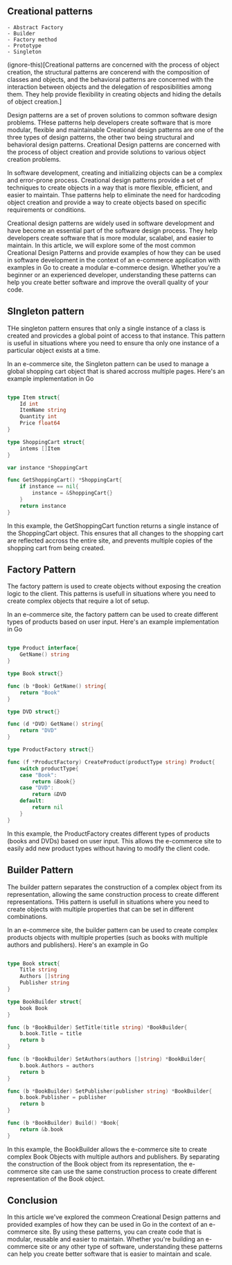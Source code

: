 ## Creational patterns 

	- Abstract Factory 
	- Builder 
	- Factory method 
	- Prototype 
	- Singleton 

(ignore-this)[Creational patterns are concerned with the process of object creation, the structural patterns 
are concerend with the composition of classes and objects, and the behavioral patterns are 
concerned with the interaction between objects and the delegation of resposibilities among them. 
They help provide flexibility in creating objects and hiding the details of object creation.]

Design patterns are a set of proven solutions to common software design problems. THese 
patterns help developers create software that is more modular, flexible and maintainable 
Creational design patterns are one of the three types of design patterns, the other two 
being structural and behavioral design patterns. Creational Design patterns are concerned
with the process of object creation and provide solutions to various object creation problems.

In software development, creating and initializing objects can be a complex and error-prone process. Creational design patterns provide a set of techniques to create objects in a way 
that is more flexible, efficient, and easier to maintain. Thse patterns help to eliminate 
the need for hardcoding object creation and provide a way to create objects based on 
specific requirements or conditions.

Creational design patterns are widely used in software development and have become 
an essential part of the software design process. They help developers create software 
that is more modular, scalabel, and easier to maintain. In this article, we will explore 
some of the most common Creational Design Patterns and provide examples of how they can 
be used in software development in the context of an e-commerce application with examples in Go to create a modular e-commerce design. Whether you're a beginner or an experienced developer, 
understanding these patterns can help you create better software and improve the overall
quality of your code.


## SIngleton pattern 

THe singleton pattern ensures that only a single instance of a class is created and provicdes a global point 
of access to that instance. This pattern is useful in situations where you need to ensure tha only one 
instance of a particular object exists at a time. 

In an e-commerce site, the Singleton pattern can be used to manage a global shopping cart object 
that is shared accross multiple pages. Here's an example implementation in Go 

```go 

type Item struct{
	Id int 
	ItemName string 
	Quantity int 
	Price float64
}

type ShoppingCart struct{
	intems []Item
}

var instance *ShoppingCart 

func GetShoppingCart() *ShoppingCart{
	if instance == nil{
		instance = &ShoppingCart{}
	}
	return instance 
}

```

In this example, the GetShoppingCart function returns a single instance of 
the ShoppingCart object. This ensures that all changes to the shopping cart 
are reflected accross the entire site, and prevents multiple copies of the 
shopping cart from being created. 

## Factory Pattern 

The factory pattern is used to create objects without exposing the creation logic to 
the client. This patterns is usefull in situations where you need to create complex 
objects that require a lot of setup. 

In an e-commerce site, the factory pattern can be used to create different types of 
products based on user input. Here's an example implementation in Go 

```go 

type Product interface{
	GetName() string 
}

type Book struct{}

func (b *Book) GetName() string{
	return "Book"
}

type DVD struct{} 

func (d *DVD) GetName() string{
	return "DVD"
}

type ProductFactory struct{}

func (f *ProductFactory) CreateProduct(productType string) Product{
	switch productType{
	case "Book":
		return &Book{} 
	case "DVD": 
		return &DVD
	default: 
		return nil 
	}
}
```

In this example, the ProductFactory creates different types of products (books and DVDs) 
based on user input. This allows the e-commerce site to easily add new product types 
without having to modify the client code. 

## Builder Pattern 

The builder pattern separates the construction of a complex object from its representation, 
allowing the same construction process to create different representations. THis pattern 
is usefull in situations where you need to create objects with multiple properties that can 
be set in different combinations. 

In an e-commerce site, the builder pattern can be used to create complex products objects with 
multiple properties (such as books with multiple authors and publishers). Here's an example in 
Go

```go 

type Book struct{
	Title string 
	Authors []string 
	Publisher string
}

type BookBuilder struct{
	book Book 
}

func (b *BookBuilder) SetTitle(title string) *BookBuilder{
	b.book.Title = title 
	return b
}

func (b *BookBuilder) SetAuthors(authors []string) *BookBuilder{
	b.book.Authors = authors 
	return b 
}

func (b *BookBuilder) SetPublisher(publisher string) *BookBuilder{
	b.book.Publisher = publisher 
	return b
}

func (b *BookBuilder) Build() *Book{
	return &b.book 
}

``` 

In this example, the BookBuilder allows the e-commerce site to create 
complex Book Objects with multiple authors and publishers. By separating 
the construction of the Book object from its representation, the 
e-commerce site can use the same construction process to create 
different representation of the Book object. 

## Conclusion 

In this article we've explored the commeon Creational Design patterns 
and provided examples of how they can be used in Go in the context of 
an e-commerce site. By using these patterns, you can create code that 
is modular, reusable and easier to maintain. Whether you're building 
an e-commerce site or any other type of software, understanding these 
patterns can help you create better software that is easier to maintain 
and scale.

